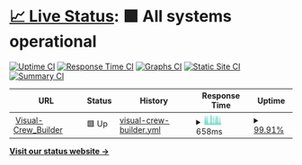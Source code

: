 # [📈 Live Status](https://demo.upptime.js.org): <!--live status--> **🟩 All systems operational**

[![Uptime CI](https://github.com/Ckal/uptime/Ckal/uptime/workflows/Uptime%20CI/badge.svg)](https://github.com/Ckal/uptime/Ckal/uptime/actions?query=workflow%3A%22Uptime+CI%22)
[![Response Time CI](https://github.com/Ckal/uptime/Ckal/uptime/workflows/Response%20Time%20CI/badge.svg)](https://github.com/Ckal/uptime/Ckal/uptime/actions?query=workflow%3A%22Response+Time+CI%22)
[![Graphs CI](https://github.com/Ckal/uptime/Ckal/uptime/workflows/Graphs%20CI/badge.svg)](https://github.com/Ckal/uptime/Ckal/uptime/actions?query=workflow%3A%22Graphs+CI%22)
[![Static Site CI](https://github.com/Ckal/uptime/Ckal/uptime/workflows/Static%20Site%20CI/badge.svg)](https://github.com/Ckal/uptime/Ckal/uptime/actions?query=workflow%3A%22Static+Site+CI%22)
[![Summary CI](https://github.com/Ckal/uptime/Ckal/uptime/workflows/Summary%20CI/badge.svg)](https://github.com/Ckal/uptime/Ckal/uptime/actions?query=workflow%3A%22Summary+CI%22)

<!--start: status pages-->
<!-- This summary is generated by Upptime (https://github.com/upptime/upptime) -->
<!-- Do not edit this manually, your changes will be overwritten -->
<!-- prettier-ignore -->
| URL | Status | History | Response Time | Uptime |
| --- | ------ | ------- | ------------- | ------ |
| <img alt="" src="https://icons.duckduckgo.com/ip3/visual-crew-builder.ai.ico" height="13"> [Visual-Crew_Builder](https://visual-crew-builder.ai) | 🟩 Up | [visual-crew-builder.yml](https://github.com/Ckal/Uptime/commits/HEAD/history/visual-crew-builder.yml) | <details><summary><img alt="Response time graph" src="./graphs/visual-crew-builder/response-time-week.png" height="20"> 658ms</summary><br><a href="https://Ckal.github.io/Uptime/history/visual-crew-builder"><img alt="Response time 595" src="https://img.shields.io/endpoint?url=https%3A%2F%2Fraw.githubusercontent.com%2FCkal%2FUptime%2FHEAD%2Fapi%2Fvisual-crew-builder%2Fresponse-time.json"></a><br><a href="https://Ckal.github.io/Uptime/history/visual-crew-builder"><img alt="24-hour response time 665" src="https://img.shields.io/endpoint?url=https%3A%2F%2Fraw.githubusercontent.com%2FCkal%2FUptime%2FHEAD%2Fapi%2Fvisual-crew-builder%2Fresponse-time-day.json"></a><br><a href="https://Ckal.github.io/Uptime/history/visual-crew-builder"><img alt="7-day response time 658" src="https://img.shields.io/endpoint?url=https%3A%2F%2Fraw.githubusercontent.com%2FCkal%2FUptime%2FHEAD%2Fapi%2Fvisual-crew-builder%2Fresponse-time-week.json"></a><br><a href="https://Ckal.github.io/Uptime/history/visual-crew-builder"><img alt="30-day response time 544" src="https://img.shields.io/endpoint?url=https%3A%2F%2Fraw.githubusercontent.com%2FCkal%2FUptime%2FHEAD%2Fapi%2Fvisual-crew-builder%2Fresponse-time-month.json"></a><br><a href="https://Ckal.github.io/Uptime/history/visual-crew-builder"><img alt="1-year response time 595" src="https://img.shields.io/endpoint?url=https%3A%2F%2Fraw.githubusercontent.com%2FCkal%2FUptime%2FHEAD%2Fapi%2Fvisual-crew-builder%2Fresponse-time-year.json"></a></details> | <details><summary><a href="https://Ckal.github.io/Uptime/history/visual-crew-builder">99.91%</a></summary><a href="https://Ckal.github.io/Uptime/history/visual-crew-builder"><img alt="All-time uptime 99.78%" src="https://img.shields.io/endpoint?url=https%3A%2F%2Fraw.githubusercontent.com%2FCkal%2FUptime%2FHEAD%2Fapi%2Fvisual-crew-builder%2Fuptime.json"></a><br><a href="https://Ckal.github.io/Uptime/history/visual-crew-builder"><img alt="24-hour uptime 99.36%" src="https://img.shields.io/endpoint?url=https%3A%2F%2Fraw.githubusercontent.com%2FCkal%2FUptime%2FHEAD%2Fapi%2Fvisual-crew-builder%2Fuptime-day.json"></a><br><a href="https://Ckal.github.io/Uptime/history/visual-crew-builder"><img alt="7-day uptime 99.91%" src="https://img.shields.io/endpoint?url=https%3A%2F%2Fraw.githubusercontent.com%2FCkal%2FUptime%2FHEAD%2Fapi%2Fvisual-crew-builder%2Fuptime-week.json"></a><br><a href="https://Ckal.github.io/Uptime/history/visual-crew-builder"><img alt="30-day uptime 99.94%" src="https://img.shields.io/endpoint?url=https%3A%2F%2Fraw.githubusercontent.com%2FCkal%2FUptime%2FHEAD%2Fapi%2Fvisual-crew-builder%2Fuptime-month.json"></a><br><a href="https://Ckal.github.io/Uptime/history/visual-crew-builder"><img alt="1-year uptime 99.78%" src="https://img.shields.io/endpoint?url=https%3A%2F%2Fraw.githubusercontent.com%2FCkal%2FUptime%2FHEAD%2Fapi%2Fvisual-crew-builder%2Fuptime-year.json"></a></details>

<!--end: status pages-->

[**Visit our status website →**](https://demo.upptime.js.org)

